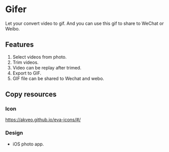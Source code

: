# Gifer
Let your convert video to gif. And you can use this gif to share to WeChat or Weibo.

## Features

1. Select videos from photo.
2. Trim videos.
3. Video can be replay after trimed.
4. Export to GIF.
5. GIF file can be shared to Wechat and webo.

## Copy resources

### Icon ###

https://akveo.github.io/eva-icons/#/

### Design ###

- iOS photo app.

